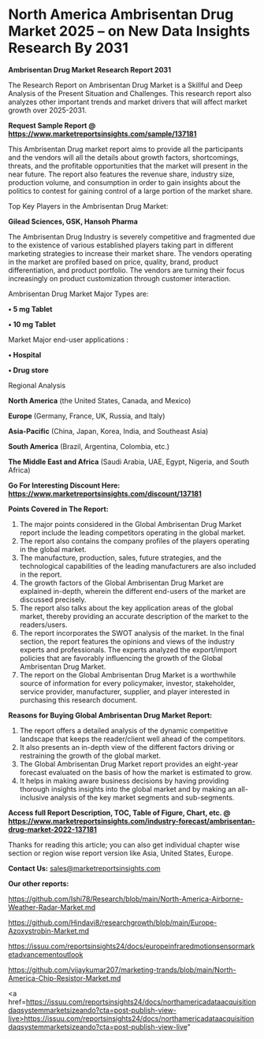 # North America Ambrisentan Drug Market 2025 – on New Data Insights Research By 2031

<strong>Ambrisentan Drug Market Research Report 2031</strong>

The Research Report on Ambrisentan Drug Market is a Skillful and Deep Analysis of the Present Situation and Challenges. This research report also analyzes other important trends and market drivers that will affect market growth over 2025-2031.

<strong>Request Sample Report @ <a href=https://www.marketreportsinsights.com/sample/137181>https://www.marketreportsinsights.com/sample/137181</a></strong>

This Ambrisentan Drug market report aims to provide all the participants and the vendors will all the details about growth factors, shortcomings, threats, and the profitable opportunities that the market will present in the near future. The report also features the revenue share, industry size, production volume, and consumption in order to gain insights about the politics to contest for gaining control of a large portion of the market share.

Top Key Players in the Ambrisentan Drug Market:

<strong>Gilead Sciences, GSK, Hansoh Pharma</strong>

The Ambrisentan Drug Industry is severely competitive and fragmented due to the existence of various established players taking part in different marketing strategies to increase their market share. The vendors operating in the market are profiled based on price, quality, brand, product differentiation, and product portfolio. The vendors are turning their focus increasingly on product customization through customer interaction.

Ambrisentan Drug Market Major Types are:

<strong>• 5 mg Tablet

• 10 mg Tablet</strong>

Market Major end-user applications :

<strong>• Hospital

• Drug store</strong>

Regional Analysis

</u><strong><b>North America</b></strong> (the United States, Canada, and Mexico)

<strong><b>Europe </b></strong>(Germany, France, UK, Russia, and Italy)

<strong><b>Asia-Pacific</b></strong> (China, Japan, Korea, India, and Southeast Asia)

<strong><b>South America</b></strong> (Brazil, Argentina, Colombia, etc.)

<strong><b>The Middle East and Africa</b></strong> (Saudi Arabia, UAE, Egypt, Nigeria, and South Africa)

<strong>Go For Interesting Discount Here: <a href=https://www.marketreportsinsights.com/discount/137181>https://www.marketreportsinsights.com/discount/137181</a></strong>

<strong>Points Covered in The Report:</strong>
<ol>
  <li>The major points considered in the Global Ambrisentan Drug Market report include the leading competitors operating in the global market.</li>
  <li>The report also contains the company profiles of the players operating in the global market.</li>
  <li>The manufacture, production, sales, future strategies, and the technological capabilities of the leading manufacturers are also included in the report.</li>
  <li>The growth factors of the Global Ambrisentan Drug Market are explained in-depth, wherein the different end-users of the market are discussed precisely.</li>
  <li>The report also talks about the key application areas of the global market, thereby providing an accurate description of the market to the readers/users.</li>
  <li>The report incorporates the SWOT analysis of the market. In the final section, the report features the opinions and views of the industry experts and professionals. The experts analyzed the export/import policies that are favorably influencing the growth of the Global Ambrisentan Drug Market.</li>
  <li>The report on the Global Ambrisentan Drug Market is a worthwhile source of information for every policymaker, investor, stakeholder, service provider, manufacturer, supplier, and player interested in purchasing this research document.</li>
</ol>
<strong>Reasons for Buying Global Ambrisentan Drug Market Report:</strong>

<ol>
  <li>The report offers a detailed analysis of the dynamic competitive landscape that keeps the reader/client well ahead of the competitors.</li>
  <li>It also presents an in-depth view of the different factors driving or restraining the growth of the global market.</li>
  <li>The Global Ambrisentan Drug Market report provides an eight-year forecast evaluated on the basis of how the market is estimated to grow.</li>
  <li>It helps in making aware business decisions by having providing thorough insights insights into the global market and by making an all-inclusive analysis of the key market segments and sub-segments.</li>
</ol>
<strong>Access full Report Description, TOC, Table of Figure, Chart, etc. @ <a href=https://www.marketreportsinsights.com/industry-forecast/ambrisentan-drug-market-2022-137181>https://www.marketreportsinsights.com/industry-forecast/ambrisentan-drug-market-2022-137181</a></strong>


Thanks for reading this article; you can also get individual chapter wise section or region wise report version like Asia, United States, Europe.

<strong>Contact Us:</strong>
sales@marketreportsinsights.com

<strong>Our other reports:</strong>

<a href=https://github.com/Ishi78/Research/blob/main/North-America-Airborne-Weather-Radar-Market.md>https://github.com/Ishi78/Research/blob/main/North-America-Airborne-Weather-Radar-Market.md</a>

<a href=https://github.com/Hindavi8/researchgrowth/blob/main/Europe-Azoxystrobin-Market.md>https://github.com/Hindavi8/researchgrowth/blob/main/Europe-Azoxystrobin-Market.md</a>

<a href=https://issuu.com/reportsinsights24/docs/europeinfraredmotionsensormarketadvancementoutlook>https://issuu.com/reportsinsights24/docs/europeinfraredmotionsensormarketadvancementoutlook</a>

<a href=https://github.com/vijaykumar207/marketing-trands/blob/main/North-America-Chip-Resistor-Market.md>https://github.com/vijaykumar207/marketing-trands/blob/main/North-America-Chip-Resistor-Market.md</a>

<a href=https://issuu.com/reportsinsights24/docs/northamericadataacquisitiondaqsystemmarketsizeando?cta=post-publish-view-live>https://issuu.com/reportsinsights24/docs/northamericadataacquisitiondaqsystemmarketsizeando?cta=post-publish-view-live</a>"
